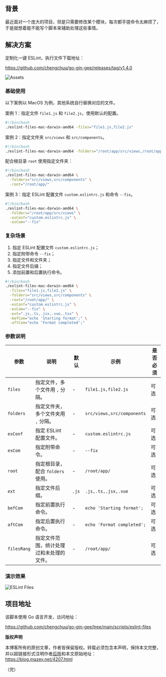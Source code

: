 ## 背景

最近面对一个庞大的项目，但是只需要修改某个模块，每次都手搓命令太麻烦了，于是就想着能不能写个脚本来辅助处理这些事情。

## 解决方案

定制化一键 ESLint，执行文件下载地址：

<https://github.com/chengchuu/go-gin-gee/releases/tag/v1.4.0>

![Assets](https://blog.mazey.net/wp-content/uploads/2023/10/assets-Releasev1.4.0-mazeyqian_go-gin-gee.png)

### 基础使用

以下案例以 MacOS 为例，其他系统自行替换对应的文件。

案例 1：指定文件 `file1.js` 和 `file2.js`，使用默认的配置。

```bash
#!/bin/bash
./eslint-files-mac-darwin-amd64 -files="file1.js,file2.js"
```

案例 2：指定文件夹 `src/views` 和 `src/components`。

```bash
#!/bin/bash
./eslint-files-mac-darwin-amd64 -folders="/root/app/src/views,/root/app/src/components"
```

配合根目录 `root` 使用指定文件夹：

```bash
#!/bin/bash
./eslint-files-mac-darwin-amd64 \
  -folders="src/views,src/components" \
  -root="/root/app/"
```

案例 3：指定 ESLint 配置文件 `custom.eslintrc.js` 和命令 `--fix`。

```bash
#!/bin/bash
./eslint-files-mac-darwin-amd64 \
  -folders="/root/app/src/views" \
  -esConf="custom.eslintrc.js" \
  -esCom="--fix"
```

### 复杂场景

1. 指定 ESLint 配置文件 `custom.eslintrc.js`；
2. 指定附带命令 `--fix`；
3. 指定文件和文件夹；
4. 指定文件后缀；
5. 添加前置和后置执行命令。

```bash
#!/bin/bash
./eslint-files-mac-darwin-amd64 \
  -files="file1.js,file2.js" \
  -folders="src/views,src/components" \
  -root="/root/app/" \
  -esConf="custom.eslintrc.js" \
  -esCom="--fix" \
  -ext=".js,.ts,.jsx,.vue,.tsx" \
  -befCom="echo 'Starting format';" \
  -aftCom="echo 'Format completed';"
```

### 参数说明

| 参数 | 说明 | 默认 | 示例 | 是否必须 |
| --- | --- | --- | --- | --- |
| `files` | 指定文件，多个文件用 `,` 分隔。 | - | `file1.js,file2.js` | 可选 |
| `folders` | 指定文件夹，多个文件夹用 `,` 分隔。 | - | `src/views,src/components` | 可选 |
| `esConf` | 指定 ESLint 配置文件。 | - | `custom.eslintrc.js` | 可选 |
| `esCom` | 指定附带命令。 | - | `--fix` | 可选 |
| `root` | 指定根目录，配合 `folders` 使用。 | - | `/root/app/` | 可选 |
| `ext` | 指定文件后缀。 | `.js` | `.js,.ts,.jsx,.vue` | 可选 |
| `befCom` | 指定前置执行命令。 | - | `echo 'Starting format';` | 可选 |
| `aftCom` | 指定后置执行命令。 | - | `echo 'Format completed';` | 可选 |
| `filesRang` | 指定文件范围，统计处理过和未处理的文件。 | - | `/root/app/` | 可选 |

### 演示效果

![ESLint Files](https://blog.mazey.net/wp-content/uploads/2023/10/eslint-Screen-Shot-w601.png)

## 项目地址

该脚本使用 Go 语言开发，访问地址：

<https://github.com/chengchuu/go-gin-gee/tree/main/scripts/eslint-files>

**版权声明**

本博客所有的原创文章，作者皆保留版权。转载必须包含本声明，保持本文完整，并以超链接形式注明作者[后除](https://github.com/mazeyqian)和本文原始地址：<https://blog.mazey.net/4207.html>

（完）
